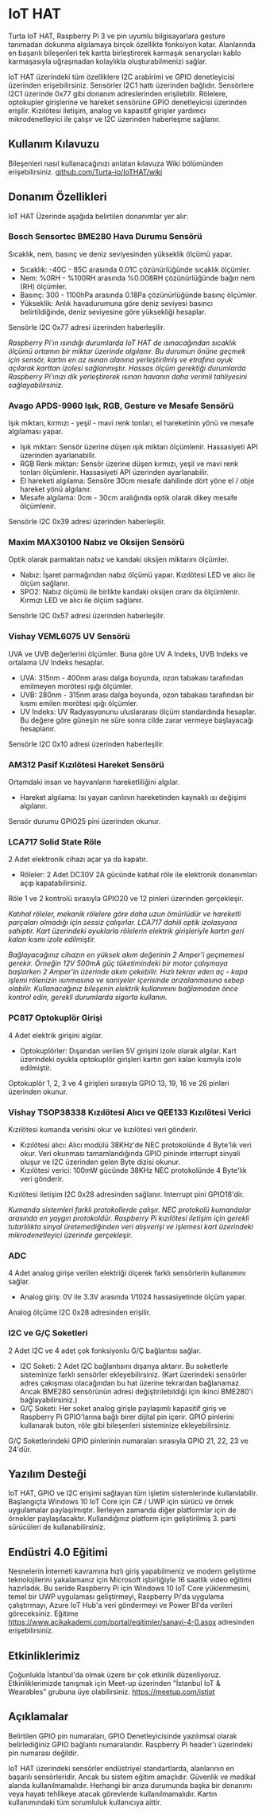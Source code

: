 # IoT HAT
Turta IoT HAT, Raspberry Pi 3 ve pin uyumlu bilgisayarlara gesture tanımadan dokunma algılamaya birçok özellikte fonksiyon katar. Alanlarında en başarılı bileşenleri tek kartta birleştirerek karmaşık senaryoları kablo karmaşasıyla uğraşmadan kolaylıkla oluşturabilmenizi sağlar.

IoT HAT üzerindeki tüm özelliklere I2C arabirimi ve GPIO denetleyicisi üzerinden erişebilirsiniz. Sensörler I2C1 hattı üzerinden bağlıdır. Sensörlere I2C1 üzerinde 0x77 gibi donanım adreslerinden erişilebilir. Rölelere, optokupler girişlerine ve hareket sensörüne GPIO denetleyicisi üzerinden erişilir. Kızılötesi iletişim, analog ve kapasitif girişler yardımcı mikrodenetleyici ile çalışır ve I2C üzerinden haberleşme sağlanır.

## Kullanım Kılavuzu
Bileşenleri nasıl kullanacağınızı anlatan kılavuza Wiki bölümünden erişebilirsiniz. [github.com/Turta-io/IoTHAT/wiki](https://github.com/Turta-io/IoTHAT/wiki "IoT HAT Wiki")

## Donanım Özellikleri
IoT HAT Üzerinde aşağıda belirtilen donanımlar yer alır:

### Bosch Sensortec BME280 Hava Durumu Sensörü
Sıcaklık, nem, basınç ve deniz seviyesinden yükseklik ölçümü yapar.
- Sıcaklık: -40C - 85C arasında 0.01C çözünürlüğünde sıcaklık ölçümler.
- Nem: %0RH - %100RH arasında %0.008RH çözünürlüğünde bağın nem (RH) ölçümler.
- Basınç: 300 - 1100hPa arasında 0.18Pa çözünürlüğünde basınç ölçümler.
- Yükseklik: Anlık havadurumuna göre deniz seviyesi basıncı belirtildiğinde, deniz seviyesine göre yüksekliği hesaplar.

Sensörle I2C 0x77 adresi üzerinden haberleşilir.

*Raspberry Pi'ın ısındığı durumlarda IoT HAT de ısınacağından sıcaklık ölçümü ortamın bir miktar üzerinde algılanır. Bu durumun önüne geçmek için sensör, kartın en az ısınan alanına yerleştirilmiş ve etrafına oyuk açılarak karttan izolesi sağlanmıştır. Hassas ölçüm gerektiği durumlarda Raspberry Pi'ınızı dik yerleştirerek ısınan havanın daha verimli tahliyesini sağlayabilirsiniz.*

### Avago APDS-9960 Işık, RGB, Gesture ve Mesafe Sensörü
Işık miktarı, kırmızı - yeşil - mavi renk tonları, el hareketinin yönü ve mesafe algılaması yapar.
- Işık miktarı: Sensör üzerine düşen ışık miktarı ölçümlenir. Hassasiyeti API üzerinden ayarlanabilir.
- RGB Renk miktarı: Sensör üzerine düşen kırmızı, yeşil ve mavi renk tonları ölçümlenir. Hassasiyeti API üzerinden ayarlanabilir.
- El hareketi algılama: Sensöre 30cm mesafe dahilinde dört yöne el / obje hareket yönü algılanır.
- Mesafe algılama: 0cm - 30cm aralığında optik olarak dikey mesafe ölçümlenir.

Sensörle I2C 0x39 adresi üzerinden haberleşilir.

### Maxim MAX30100 Nabız ve Oksijen Sensörü
Optik olarak parmaktan nabız ve kandaki oksijen miktarını ölçümler.
- Nabız: İşaret parmağından nabız ölçümü yapar. Kızılötesi LED ve alıcı ile ölçüm sağlanır.
- SPO2: Nabız ölçümü ile birlikte kandaki oksijen oranı da ölçümlenir. Kırmızı LED ve alıcı ile ölçüm sağlanır.

Sensörle I2C 0x57 adresi üzerinden haberleşilir.

### Vishay VEML6075 UV Sensörü
UVA ve UVB değerlerini ölçümler. Buna göre UV A Indeks, UVB Indeks ve ortalama UV Indeks hesaplar.
- UVA: 315nm - 400nm arası dalga boyunda, ozon tabakası tarafından emilmeyen morötesi ışığı ölçümler.
- UVB: 280nm - 315nm arası dalga boyunda, ozon tabakası tarafından bir kısmı emilen morötesi ışığı ölçümler.
- UV Indeks: UV Radyasyonunu uluslararası ölçüm standardında hesaplar. Bu değere göre güneşin ne süre sonra cilde zarar vermeye başlayacağı hesaplanır.

Sensörle I2C 0x10 adresi üzerinden haberleşilir.

### AM312 Pasif Kızılötesi Hareket Sensörü
Ortamdaki insan ve hayvanların hareketliliğini algılar.
- Hareket algılama: Isı yayan canlının hareketinden kaynaklı ısı değişimi algılanır.

Sensör durumu GPIO25 pini üzerinden okunur.

### LCA717 Solid State Röle
2 Adet elektronik cihazı açar ya da kapatır.
- Röleler: 2 Adet DC30V 2A gücünde katıhal röle ile elektronik donanımları açıp kapatabilirsiniz.

Röle 1 ve 2 kontrolü sırasıyla GPIO20 ve 12 pinleri üzerinden gerçekleşir.

*Katıhal röleler, mekanik rölelere göre daha uzun ömürlüdür ve hareketli parçaları olmadığı için sessiz çalışırlar. LCA717 dahili optik izolasyona sahiptir. Kart üzerindeki oyuklarla rölelerin elektrik girişleriyle kartın geri kalan kısmı izole edilmiştir.*

*Bağlayacağınız cihazın en yüksek akım değerinin 2 Amper'i geçmemesi gerekir. Örneğin 12V 500mA güç tüketimindeki bir motor çalışmaya başlarken 2 Amper'in üzerinde akım çekebilir. Hızlı tekrar eden aç - kapa işlemi rölenizin ısınmasına ve saniyeler içerisinde arızalanmasına sebep olabilir. Kullanacağınız bileşenin elektrik kullanımını bağlamadan önce kontrol edin, gerekli durumlarda sigorta kullanın.*

### PC817 Optokuplör Girişi
4 Adet elektrik girişini algılar.
- Optokuplörler: Dışarıdan verilen 5V girişini izole olarak algılar. Kart üzerindeki oyukla optokuplör girişleri kartın geri kalan kısmıyla izole edilmiştir.

Optokuplör 1, 2, 3 ve 4 girişleri sırasıyla GPIO 13, 19, 16 ve 26 pinleri üzerinden okunur.

### Vishay TSOP38338 Kızılötesi Alıcı ve QEE133 Kızılötesi Verici
Kızılötesi kumanda verisini okur ve kızılötesi veri gönderir.
- Kızılötesi alıcı: Alıcı modülü 38KHz'de NEC protokolünde 4 Byte'lık veri okur. Veri okunması tamamlandığında GPIO pininde interrupt sinyali oluşur ve I2C üzerinden gelen Byte dizisi okunur.
- Kızılötesi verici: 100mW gücünde 38KHz NEC protokolünde 4 Byte'lık veri gönderir.

Kızılötesi iletişim I2C 0x28 adresinden sağlanır. Interrupt pini GPIO18'dir.

*Kumanda sistemleri farklı protokollerde çalışır. NEC protokolü kumandalar arasında en yaygın protokoldür. Raspberry Pi kızılötesi iletişim için gerekli tutarlılıkta sinyal üretemediğinden veri alışverişi ve işlemesi kart üzerindeki mikrodenetleyici üzerinde gerçekleşir.*

### ADC
4 Adet analog girişe verilen elektriği ölçerek farklı sensörlerin kullanımını sağlar.
- Analog giriş: 0V ile 3.3V arasında 1/1024 hassasiyetinde ölçüm yapar.

Analog ölçüme I2C 0x28 adresinden erişilir.

### I2C ve G/Ç Soketleri
2 Adet I2C ve 4 adet çok fonksiyonlu G/Ç bağlantısı sağlar.
- I2C Soketi: 2 Adet I2C bağlantısını dışarıya aktarır. Bu soketlerle sisteminize farklı sensörler ekleyebilirsiniz. (Kart üzerindeki sensörler adres çakışması olacağından bu hat üzerine tekrardan bağlanamaz. Ancak BME280 sensörünün adresi değiştirilebildiği için ikinci BME280'i bağlayabilirsiniz.)
- G/Ç Soketi: Her soket analog girişle paylaşımlı kapasitif giriş ve Raspberry Pi GPIO'larına bağlı birer dijital pin içerir. GPIO pinlerini kullanarak buton, röle gibi bileşenleri sisteminize ekleyebilirsiniz.

G/Ç Soketlerindeki GPIO pinlerinin numaraları sırasıyla GPIO 21, 22, 23 ve 24'dür.

## Yazılım Desteği
IoT HAT, GPIO ve I2C erişimi sağlayan tüm işletim sistemlerinde kullanılabilir. Başlangıçta Windows 10 IoT Core için C# / UWP için sürücü ve örnek uygulamalar paylaşılmıştır. İlerleyen zamanda diğer platformlar için de örnekler paylaşılacaktır. Kullandığınız platform için geliştirilmiş 3. parti sürücüleri de kullanabilirsiniz.

## Endüstri 4.0 Eğitimi
Nesnelerin İnterneti kavramına hızlı giriş yapabilmeniz ve modern geliştirme teknolojilerini yakalamanız için Microsoft işbirliğiyle 16 saatlik video eğitimi hazırladık. Bu seride Raspberry Pi için Windows 10 IoT Core yüklenmesini, temel bir UWP uygulaması geliştirmeyi, Raspberry Pi'da uygulama çalıştırmayı, Azure IoT Hub'a veri göndermeyi ve Power BI'da verileri göreceksiniz. Eğitime https://www.acikakademi.com/portal/egitimler/sanayi-4-0.aspx adresinden erişebilirsiniz.

## Etkinliklerimiz
Çoğunlukla İstanbul'da olmak üzere bir çok etkinlik düzenliyoruz. Etkinliklerimizde tanışmak için Meet-up üzerinden "İstanbul IoT & Wearables" grubuna üye olabilirsiniz. https://meetup.com/istiot

## Açıklamalar
Belirtilen GPIO pin numaraları, GPIO Denetleyicisinde yazılımsal olarak belirlediğiniz GPIO bağlantı numaralarıdır. Raspberry Pi header'ı üzerindeki pin numarası değildir.

IoT HAT üzerindeki sensörler endüstriyel standartlarda, alanlarının en başarılı sensörleridir. Ancak bu sistem eğitim amaçlıdır. Güvenlik ve medikal alanda kullanılmamalıdır. Herhangi bir arıza durumunda başka bir donanımı veya hayatı tehlikeye atacak görevlerde kullanılmamalıdır. Kartın kullanımındaki tüm sorumluluk kullanıcıya aittir.
